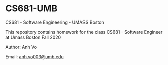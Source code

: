 # CS681-UMB
CS681 - Software Engineering - UMASS Boston

This repository contains homework for the class CS681 - Software Engineer at Umass Boston Fall 2020

Author: Anh Vo

Email: anh.vo003@umb.edu